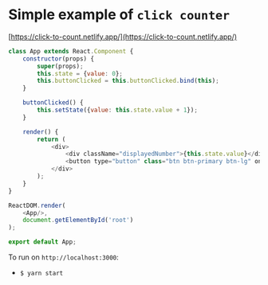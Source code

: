 # Simple example of `click counter`
[https://click-to-count.netlify.app/](https://click-to-count.netlify.app/)

```js
class App extends React.Component {
    constructor(props) {
        super(props);
        this.state = {value: 0};
        this.buttonClicked = this.buttonClicked.bind(this);
    }

    buttonClicked() {
        this.setState({value: this.state.value + 1});
    }

    render() {
        return (
            <div>
                <div className="displayedNumber">{this.state.value}</div>
                <button type="button" class="btn btn-primary btn-lg" onClick={this.buttonClicked}>Count me!</button>
            </div>
        );
    }
}

ReactDOM.render(
    <App/>,
    document.getElementById('root')
);

export default App;
```

To run on `http://localhost:3000`:
- `$ yarn start`

